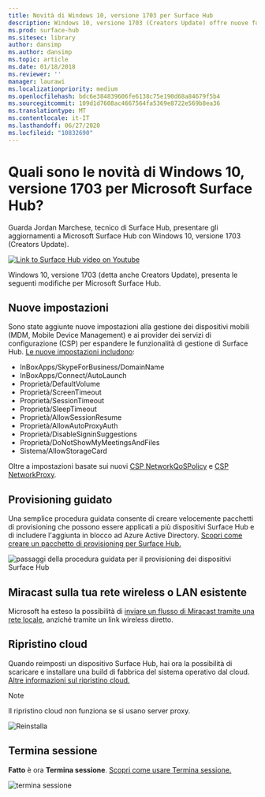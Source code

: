 ```yaml
---
title: Novità di Windows 10, versione 1703 per Surface Hub
description: Windows 10, versione 1703 (Creators Update) offre nuove funzionalità per Microsoft Surface Hub.
ms.prod: surface-hub
ms.sitesec: library
author: dansimp
ms.author: dansimp
ms.topic: article
ms.date: 01/18/2018
ms.reviewer: ''
manager: laurawi
ms.localizationpriority: medium
ms.openlocfilehash: bdc6e384839606fe6138c75e190d68a84679f5b4
ms.sourcegitcommit: 109d1d7608ac4667564fa5369e8722e569b8ea36
ms.translationtype: MT
ms.contentlocale: it-IT
ms.lasthandoff: 06/27/2020
ms.locfileid: "10832690"
---
```

# Quali sono le novità di Windows 10, versione 1703 per Microsoft Surface Hub?

Guarda Jordan Marchese, tecnico di Surface Hub, presentare gli aggiornamenti a Microsoft Surface Hub con Windows 10, versione 1703 (Creators Update). 

<a href="https://www.youtube.com/watch?v=R8tX10VIgq0" target="_blank"> <img src="images/whats-new-video-thumbnail.png" alt="Link to Surface Hub video on Youtube" /></a>

Windows 10, versione 1703 (detta anche Creators Update), presenta le seguenti modifiche per Microsoft Surface Hub.

## Nuove impostazioni

Sono state aggiunte nuove impostazioni alla gestione dei dispositivi mobili (MDM, Mobile Device Management) e ai provider dei servizi di configurazione (CSP) per espandere le funzionalità di gestione di Surface Hub. [Le nuove impostazioni includono](manage-settings-with-mdm-for-surface-hub.md):

- InBoxApps/SkypeForBusiness/DomainName
- InBoxApps/Connect/AutoLaunch
- Proprietà/DefaultVolume
- Proprietà/ScreenTimeout
- Proprietà/SessionTimeout
- Proprietà/SleepTimeout
- Proprietà/AllowSessionResume
- Proprietà/AllowAutoProxyAuth
- Proprietà/DisableSigninSuggestions
- Proprietà/DoNotShowMyMeetingsAndFiles
- Sistema/AllowStorageCard

Oltre a impostazioni basate sui nuovi [CSP NetworkQoSPolicy](https://msdn.microsoft.com/windows/hardware/commercialize/customize/mdm/networkqospolicy-csp) e [CSP NetworkProxy](https://msdn.microsoft.com/windows/hardware/commercialize/customize/mdm/networkproxy-csp).
</br>

## Provisioning guidato

Una semplice procedura guidata consente di creare velocemente pacchetti di provisioning che possono essere applicati a più dispositivi Surface Hub e di includere l'aggiunta in blocco ad Azure Active Directory. [Scopri come creare un pacchetto di provisioning per Surface Hub.](provisioning-packages-for-certificates-surface-hub.md)

![passaggi della procedura guidata per il provisioning dei dispositivi Surface Hub](images/wcd-wizard.png)
    
## Miracast sulla tua rete wireless o LAN esistente 

Microsoft ha esteso la possibilità di [inviare un flusso di Miracast tramite una rete locale](miracast-over-infrastructure.md), anziché tramite un link wireless diretto. 
    
## Ripristino cloud

Quando reimposti un dispositivo Surface Hub, hai ora la possibilità di scaricare e installare una build di fabbrica del sistema operativo dal cloud. [Altre informazioni sul ripristino cloud.](device-reset-surface-hub.md#cloud-recovery)

>[!NOTE]
>Il ripristino cloud non funziona se si usano server proxy.
    
![Reinstalla](images/reinstall.png)
    
## Termina sessione

**Fatto** è ora **Termina sessione**. [Scopri come usare Termina sessione.](i-am-done-finishing-your-surface-hub-meeting.md) 

![termina sessione](images/end-session.png)



 

 
